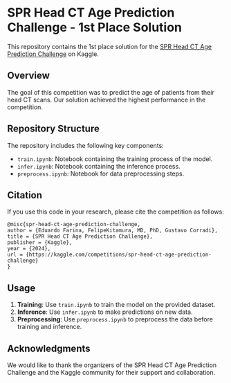 # SPR Head CT Age Prediction Challenge - 1st Place Solution

This repository contains the 1st place solution for the [SPR Head CT Age Prediction Challenge](https://www.kaggle.com/competitions/spr-head-ct-age-prediction-challenge/overview) on Kaggle.

## Overview

The goal of this competition was to predict the age of patients from their head CT scans. Our solution achieved the highest performance in the competition.

## Repository Structure

The repository includes the following key components:

- `train.ipynb`: Notebook containing the training process of the model.
- `infer.ipynb`: Notebook containing the inference process.
- `preprocess.ipynb`: Notebook for data preprocessing steps.

## Citation

If you use this code in your research, please cite the competition as follows:

```
@misc{spr-head-ct-age-prediction-challenge,
author = {Eduardo Farina, FelipeKitamura, MD, PhD, Gustavo Corradi},
title = {SPR Head CT Age Prediction Challenge},
publisher = {Kaggle},
year = {2024},
url = {https://kaggle.com/competitions/spr-head-ct-age-prediction-challenge}
}
```


## Usage

1. **Training**: Use `train.ipynb` to train the model on the provided dataset.
2. **Inference**: Use `infer.ipynb` to make predictions on new data.
3. **Preprocessing**: Use `preprocess.ipynb` to preprocess the data before training and inference.

## Acknowledgments

We would like to thank the organizers of the SPR Head CT Age Prediction Challenge and the Kaggle community for their support and collaboration.

